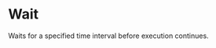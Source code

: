 # Wait

Waits for a specified time interval before execution continues.


<br/>

<!--![img](https://profitbasedocs.blob.core.windows.net/flowimages/builtInFlow.png)-->

<br/>
